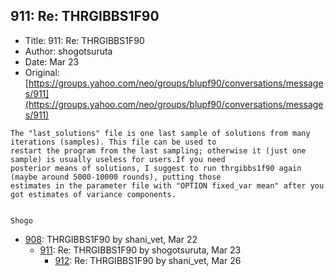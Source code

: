 ## 911: Re: THRGIBBS1F90

- Title: 911: Re: THRGIBBS1F90
- Author: shogotsuruta
- Date: Mar 23
- Original: [https://groups.yahoo.com/neo/groups/blupf90/conversations/messages/911](https://groups.yahoo.com/neo/groups/blupf90/conversations/messages/911)

```
The "last_solutions" file is one last sample of solutions from many iterations (samples). This file can be used to
restart the program from the last sampling; otherwise it (just one sample) is usually useless for users.If you need
posterior means of solutions, I suggest to run thrgibbs1f90 again (maybe around 5000-10000 rounds), putting those
estimates in the parameter file with "OPTION fixed_var mean" after you got estimates of variance components.


Shogo
```

- [908](0908.md): THRGIBBS1F90 by shani_vet, Mar 22
    - [911](0911.md): Re: THRGIBBS1F90 by shogotsuruta, Mar 23
        - [912](0912.md): Re: THRGIBBS1F90 by shani_vet, Mar 26
